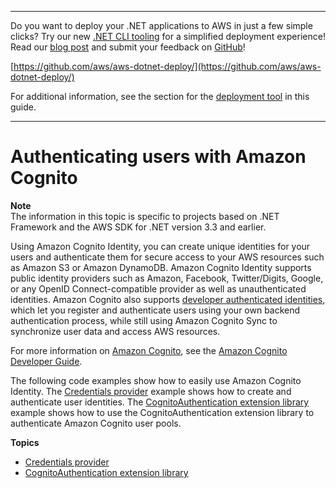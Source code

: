 --------

Do you want to deploy your \.NET applications to AWS in just a few simple clicks? Try our new [\.NET CLI tooling](https://www.nuget.org/packages/AWS.Deploy.CLI/) for a simplified deployment experience\! Read our [blog post](https://aws.amazon.com/blogs/developer/reimagining-the-aws-net-deployment-experience/) and submit your feedback on [GitHub](https://github.com/aws/aws-dotnet-deploy)\!

 [https://github.com/aws/aws-dotnet-deploy/](https://github.com/aws/aws-dotnet-deploy/)

For additional information, see the section for the [deployment tool](https://docs.aws.amazon.com/sdk-for-net/v3/developer-guide/deployment-tool.html) in this guide\.

--------

# Authenticating users with Amazon Cognito<a name="cognito-apis-intro"></a>

**Note**  
The information in this topic is specific to projects based on \.NET Framework and the AWS SDK for \.NET version 3\.3 and earlier\.

Using Amazon Cognito Identity, you can create unique identities for your users and authenticate them for secure access to your AWS resources such as Amazon S3 or Amazon DynamoDB\. Amazon Cognito Identity supports public identity providers such as Amazon, Facebook, Twitter/Digits, Google, or any OpenID Connect\-compatible provider as well as unauthenticated identities\. Amazon Cognito also supports [developer authenticated identities](http://aws.amazon.com/blogs/mobile/amazon-cognito-announcing-developer-authenticated-identities/), which let you register and authenticate users using your own backend authentication process, while still using Amazon Cognito Sync to synchronize user data and access AWS resources\.

For more information on [Amazon Cognito](https://aws.amazon.com/cognito/), see the [Amazon Cognito Developer Guide](https://docs.aws.amazon.com/cognito/latest/developerguide/)\.

The following code examples show how to easily use Amazon Cognito Identity\. The [Credentials provider](cognito-creds-provider.md) example shows how to create and authenticate user identities\. The [CognitoAuthentication extension library](cognito-authentication-extension.md) example shows how to use the CognitoAuthentication extension library to authenticate Amazon Cognito user pools\.

**Topics**
+ [Credentials provider](cognito-creds-provider.md)
+ [CognitoAuthentication extension library](cognito-authentication-extension.md)